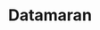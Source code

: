 ---
layout: startup_page
title: "Datamaran"
id: "datamaran.com"
permalink: "/datamarandatamaran.com04242025/"
website: "https://www.datamaran.com/"
funding_round: "Series-C"
funding_amount: "$33M"
investors: "Morgan Stanley Expansion Capital"
about: "Datamaran provides a software analytics platform that identifies and monitors external risks, including ESG factors. Its platform helps clients monitor over 400 external risk factors and transform ESG compliance into a value driver, offering real-time analytics on strategic, regulatory, and reputational risks. The company serves nearly 200 clients, including Fortune 500 companies and organizations like EFRAG."
markets: "ESG, Software, AI, Business/Productivity Software, Media and Information Services (B2B), Big Data, SaaS, Artificial Intelligence & Machine Learning"
hq: "London, England, United Kingdom"
founded_year: "2014"
linkedin: "https://www.linkedin.com/company/datamaran"
twitter: "https://twitter.com/datamaranai"
instagram: ""
facebook: ""
crunchbase: "https://www.crunchbase.com/organization/datamaran"
pitchbook: "https://pitchbook.com/profiles/company/136970-11"

# SEO Optimization
meta_title: "Datamaran - Series-C Funding ($33M)"
meta_description: "Datamaran, Datamaran provides a software analytics platform that identifies and monitors external risks, including ESG factors. Its platform helps clients monito..."
meta_keywords: "Datamaran, ESG, Software, AI, Business/Productivity Software, Media and Information Services (B2B), Big Data, SaaS, Artificial Intelligence & Machine Learning, Series-C funding"
canonical_url: "https://pkprojectstartups.github.io/projectstartups.com/datamarandatamaran.com04242025/"
---